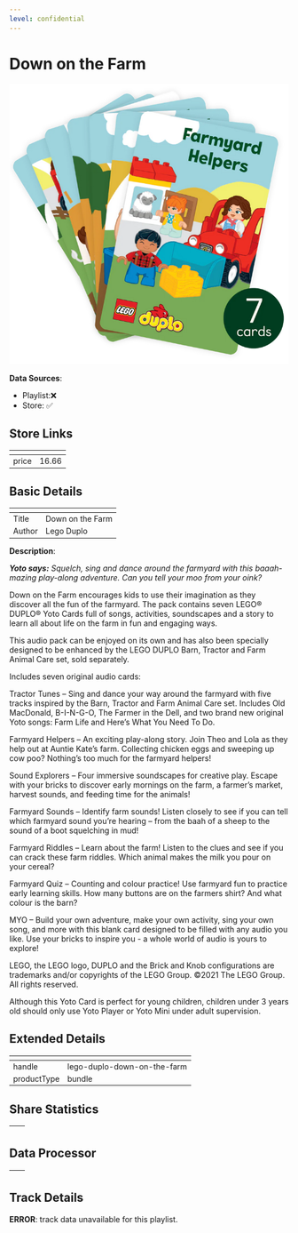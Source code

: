 ```yaml
---
level: confidential
---
```

# Down on the Farm

![card_[aQFox].png](../../img/cards/card_[aQFox].png)

**Data Sources**: 

- Playlist:❌
- Store: ✅


## Store Links

| <!-- --> | <!-- --> |
| - | - |
| price | 16.66 |


## Basic Details

| <!-- --> | <!-- --> |
| - | - |
| Title | Down on the Farm |
| Author | Lego Duplo |

**Description**:

_**Yoto says:** Squelch, sing and dance around the farmyard with this baaah-mazing play-along adventure. Can you tell your moo from your oink?_

Down on the Farm encourages kids to use their imagination as they discover all the fun of the farmyard. The pack contains seven LEGO® DUPLO® Yoto Cards full of songs, activities, soundscapes and a story to learn all about life on the farm in fun and engaging ways.

This audio pack can be enjoyed on its own and has also been specially designed to be enhanced by the LEGO DUPLO Barn, Tractor and Farm Animal Care set, sold separately.

Includes seven original audio cards:

Tractor Tunes – Sing and dance your way around the farmyard with five tracks inspired by the Barn, Tractor and Farm Animal Care set. Includes Old MacDonald, B-I-N-G-O, The Farmer in the Dell, and two brand new original Yoto songs: Farm Life and Here’s What You Need To Do.

Farmyard Helpers – An exciting play-along story. Join Theo and Lola as they help out at Auntie Kate’s farm. Collecting chicken eggs and sweeping up cow poo? Nothing’s too much for the farmyard helpers!

Sound Explorers – Four immersive soundscapes for creative play. Escape with your bricks to discover early mornings on the farm, a farmer’s market, harvest sounds, and feeding time for the animals!

Farmyard Sounds – Identify farm sounds! Listen closely to see if you can tell which farmyard sound you’re hearing – from the baah of a sheep to the sound of a boot squelching in mud!

Farmyard Riddles – Learn about the farm! Listen to the clues and see if you can crack these farm riddles. Which animal makes the milk you pour on your cereal?

Farmyard Quiz – Counting and colour practice! Use farmyard fun to practice early learning skills. How many buttons are on the farmers shirt? And what colour is the barn?

MYO – Build your own adventure, make your own activity, sing your own song, and more with this blank card designed to be filled with any audio you like. Use your bricks to inspire you - a whole world of audio is yours to explore!

LEGO, the LEGO logo, DUPLO and the Brick and Knob configurations are trademarks and/or copyrights of the LEGO Group. ©2021 The LEGO Group. All rights reserved.

Although this Yoto Card is perfect for young children, children under 3 years old should only use Yoto Player or Yoto Mini under adult supervision.


## Extended Details

| <!-- --> | <!-- --> |
| - | - |
| handle | lego-duplo-down-on-the-farm |
| productType | bundle |


## Share Statistics

| <!-- --> | <!-- --> |
| - | - |


## Data Processor

| <!-- --> | <!-- --> |
| - | - |


## Track Details

**ERROR**: track data unavailable for this playlist.
